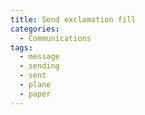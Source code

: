```yaml
---
title: Send exclamation fill
categories:
  - Communications
tags:
  - message
  - sending
  - sent
  - plane
  - paper
---
```

